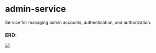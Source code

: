 # admin-service
Service for managing admin accounts, authentication, and authorization.

### ERD:
[![](https://mermaid.ink/img/pako:eNp1UEFqAzEM_IrRZVvYF-wtkB5CaSnJ1VCUtbIxteVFtlNK2L9XTgIphMpgxjMaMfIZxuQIBiBZe5wEo2WjtVq_bd7PV9yKa9yTGO_Mx-udzUU8T-bgJZdPxkgPUsD_FIrowwM7Y87fSdxd2KcUCNngWPzpz5it0kbaZeFF4z11nCRi6HrToTshj-QaznUm6Z4tWL6alwbagR4iqcU73f-yq4VyJM0Kg0KH8tVci_ZhLWn3wyMMRSr1IKlORxgOGLK-6uyw0O3_buzyC9DGbSw?type=png)](https://mermaid.live/edit#pako:eNp1UEFqAzEM_IrRZVvYF-wtkB5CaSnJ1VCUtbIxteVFtlNK2L9XTgIphMpgxjMaMfIZxuQIBiBZe5wEo2WjtVq_bd7PV9yKa9yTGO_Mx-udzUU8T-bgJZdPxkgPUsD_FIrowwM7Y87fSdxd2KcUCNngWPzpz5it0kbaZeFF4z11nCRi6HrToTshj-QaznUm6Z4tWL6alwbagR4iqcU73f-yq4VyJM0Kg0KH8tVci_ZhLWn3wyMMRSr1IKlORxgOGLK-6uyw0O3_buzyC9DGbSw)

